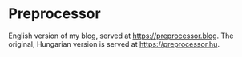 # Preprocessor

English version of my blog, served at https://preprocessor.blog.
The original, Hungarian version is served at https://preprocessor.hu.
